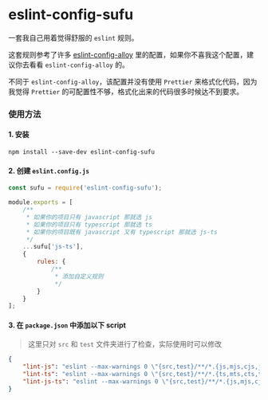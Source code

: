 # eslint-config-sufu

一套我自己用着觉得舒服的 `eslint` 规则。

这套规则参考了许多 [eslint-config-alloy](https://github.com/AlloyTeam/eslint-config-alloy) 里的配置，如果你不喜我这个配置，建议你去看看 `eslint-config-alloy` 的。

不同于 `eslint-config-alloy`，该配置并没有使用 `Prettier` 来格式化代码，因为我觉得 `Prettier` 的可配置性不够，格式化出来的代码很多时候达不到要求。

### 使用方法

#### 1. 安装

`npm install --save-dev eslint-config-sufu`

#### 2. 创建 `eslint.config.js`

```js
const sufu = require('eslint-config-sufu');

module.exports = [
    /**
     * 如果你的项目只有 javascript 那就选 js
     * 如果你的项目只有 typescript 那就选 ts
     * 如果你的项目既有 javascript 又有 typescript 那就选 js-ts
     */
    ...sufu['js-ts'],
    {
        rules: {
            /**
             * 添加自定义规则
             */
        }
    }
];
```

#### 3. 在 `package.json` 中添加以下 script

> 这里只对 `src` 和 `test` 文件夹进行了检查，实际使用时可以修改

```json
{
    "lint-js": "eslint --max-warnings 0 \"{src,test}/**/*.{js,mjs,cjs,jsx}\"",
    "lint-ts": "eslint --max-warnings 0 \"{src,test}/**/*.{ts,mts,cts,tsx}\"",
    "lint-js-ts": "eslint --max-warnings 0 \"{src,test}/**/*.{js,mjs,cjs,jsx,ts,mts,cts,tsx}\"",
}
```
